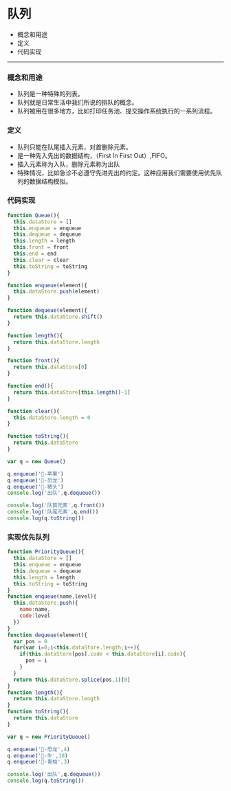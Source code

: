 # 队列

- 概念和用途
- 定义
- 代码实现

***

### 概念和用途

- 队列是一种特殊的列表。
- 队列就是日常生活中我们所说的排队的概念。
- 队列被用在很多地方，比如打印任务池、提交操作系统执行的一系列流程。

### 定义

- 队列只能在队尾插入元素，对首删除元素。
- 是一种先入先出的数据结构，（First In First Out）,FIFO。
- 插入元素称为入队，删除元素称为出队
- 特殊情况，比如急诊不必遵守先进先出的约定。这种应用我们需要使用优先队列的数据结构模拟。

### 代码实现
``` js 
function Queue(){
  this.dataStore = []
  this.enqueue = enqueue
  this.dequeue = dequeue
  this.length = length
  this.front = front
  this.end = end
  this.clear = clear
  this.toString = toString
}

function enqueue(element){
  this.dataStore.push(element)
}

function dequeue(element){
  return this.dataStore.shift()
}

function length(){
  return this.dataStore.length
}

function front(){
  return this.dataStore[0]
}

function end(){
  return this.dataStore[this.length()-1]
}

function clear(){
  this.dataStore.length = 0
}

function toString(){
  return this.dataStore
}

var q = new Queue()

q.enqueue('🍎-苹果')
q.enqueue('🦕-恐龙')
q.enqueue('🐷-猪头')
console.log('出队',q.dequeue())

console.log('队首元素',q.front())
console.log('队尾元素',q.end())
console.log(q.toString())
```

### 实现优先队列

``` js 
function PriorityQueue(){
  this.dataStore = []
  this.enqueue = enqueue
  this.dequeue = dequeue
  this.length = length
  this.toString = toString
}
function enqueue(name,level){
  this.dataStore.push({
    name:name,
    code:level
  })
}
function dequeue(element){
  var pos = 0
  for(var i=0;i<this.dataStore.length;i++){
    if(this.dataStore[pos].code < this.dataStore[i].code){
      pos = i
    }
  }
  return this.dataStore.splice(pos,1)[0]
}
function length(){
  return this.dataStore.length
}
function toString(){
  return this.dataStore
}

var q = new PriorityQueue()

q.enqueue('🦕-恐龙',4)
q.enqueue('🐂-牛',10)
q.enqueue('🐸-青蛙',3)

console.log('出队',q.dequeue())
console.log(q.toString())

```
